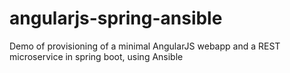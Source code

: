 angularjs-spring-ansible
========================

Demo of provisioning of a minimal AngularJS webapp and a REST microservice in spring boot, using Ansible

